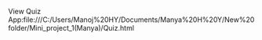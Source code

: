 View Quiz App:file:///C:/Users/Manoj%20HY/Documents/Manya%20H%20Y/New%20folder/Mini_project_1(Manya)/Quiz.html
